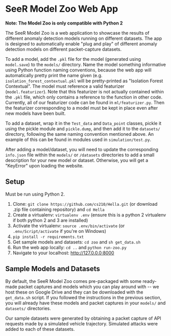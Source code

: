 # SeeR Model Zoo Web App
**Note: The Model Zoo is only compatible with Python 2**

The SeeR Model Zoo is a web application to showcase the results of different anomaly detection models running on different datasets. The app is designed to automatically enable "plug and play" of different anomaly detection models on different packet-capture datasets.

To add a model, add the `.pkl` file for the model (generated using `model.save`) to the `models/` directory. Name the model something informative using Python function naming conventions, because the web app will automatically pretty print the name given (e.g. `isolation_forest_contextual.pkl` will be pretty-printed as "Isolation Forest Contextual". The model must reference a valid featurizer (`model.featurizer`). Note that this featurizer is not actually contained within the `.pkl` file, which only contains a reference to the function in other code. Currently, all of our featurizer code can be found in `ml/featurizer.py`. Then the featurizer corresponding to a model must be kept in place even after new models have been built.

To add a dataset, wrap it in the `Test_data` and `Data_point` classes, pickle it using the pickle module and `pickle.dump`, and then add it to the `datasets/` directory, following the same naming convention mentioned above. An example of this can be found in modules used in `simulation/test.py`.

After adding a model/dataset, you will need to update the corresponding `info.json` file within the `models/` or `/datasets` directories to add a small description for your new model or dataset. Otherwise, you will get a "KeyError" upon loading the website.

## Setup

Must be run using Python 2.

 1. Clone: `git clone https://github.com/cs210/Hella.git` (or download .zip file containing repository) and `cd Hella`
 2. Create a virtualenv: `virtualenv .env` (ensure this is a python 2 virtualenv if both python 2 and 3 are installed)
 3. Activate the virtualenv: `source .env/bin/activate` (or `.env/Script/activate` if you're on Windows)
 4. `pip install -r requirements.txt`
 5. Get sample models and datasets: `cd zoo` and `sh get_data.sh`
 6. Run the web app locally: `cd ..` and `python run-zoo.py`
 7. Navigate to your localhost: http://127.0.0.0:8000

## Sample Models and Datasets
By default, the SeeR Model Zoo comes pre-packaged with some ready-made packet captures and models which you can play around with -- we host these on Google Drive and they can be downloaded with the `get_data.sh` script.  If you followed the instructions in the previous section, you will already have these models and packet captures in your `models/` and `datasets/` directories.

Our sample datasets were generated by obtaining a packet capture of API requests made by a simulated vehicle trajectory. Simulated attacks were added to each of these datasets. 
